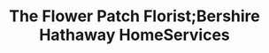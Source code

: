 ---
title: "The Flower Patch Florist;Bershire Hathaway HomeServices"
url: /woodruff/the-flower-patch-florist-bershire-hathaway-homeservices/
shop: Blumen
---
